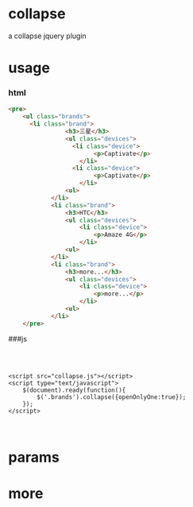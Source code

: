 collapse
========

a collapse jquery plugin

usage
========

### html

```html
<pre>
    <ul class="brands">
      <li class="brand">
				<h3>三星</h3>
				<ul class="devices">
				  <li class="device">
						<p>Captivate</p>
					</li>
				  <li class="device">
						<p>Captivate</p>
					</li>
				<ul>
			</li>
			<li class="brand">
				<h3>HTC</h3>
				<ul class="devices">
					<li class="device">
						<p>Amaze 4G</p>
					</li>
				<ul>
			</li>
			<li class="brand">
				<h3>more...</h3>
				<ul class="devices">
					<li class="device">
						<p>more...</p>
					</li>
				<ul>
			</li>
	</pre>
```	
###js  
<pre>
  <script src="jquery.min.js"></script>
	<script src="collapse.js"></script>
	<script type="text/javascript">
		$(document).ready(function(){
			$('.brands').collapse({openOnlyOne:true});
		});
	</script>
</pre>

params
========


more
========
